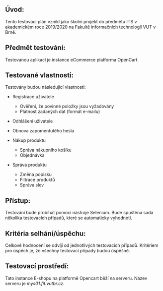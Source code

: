 Úvod:
-----

Tento testovací plán vznikl jako školní projekt do předmětu ITS v
akademickém roce 2019/2020 na Fakultě informačních technologíí VUT v
Brně.

Předmět testování:
------------------

Testovanou aplikací je instance eCommerce platforma OpenCart.

Testované vlastnosti:
---------------------

Testovány budou následující vlastnosti:

-   Registrace uživatele

    -   Ověření, že povinné položky jsou vyžadovány
    -   Platnost zadaných dat (formát e-mailu)

-   Odhlášení uživatele

-   Obnova zapomentutého hesla

-   Nákup produktu

    -   Správa nákupního košíku
    -   Objednávka

-   Správa produktu

    -   Změna popisku
    -   Filtrace produktů
    -   Správa slev

Přístup:
--------

Testování bude probíhat pomocí nástroje Selenium. Bude spuštěna sada
několika testovacích případů, které se automaticky vyhodnotí.

Kritéria selhání/úspěchu:
-------------------------

Celkové hodnocení se odvíjí od jednotlivých testovacích případů.
Kritériem pro úspěch je, že všechny testovací případy budou úspěšné.

Testovací prostředí:
--------------------

Tato instance E-shopu na platformě Opencart běží na serveru. Název
serveru je *mys01.fit.vutbr.cz*.
